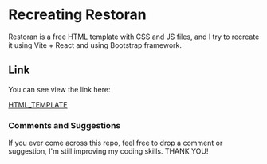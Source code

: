 # Recreating Restoran

Restoran is a free HTML template with CSS and JS files, and I try to recreate it using Vite + React and using Bootstrap framework.

## Link

You can see view the link here:

[HTML_TEMPLATE](https://www.free-css.com/free-css-templates)


### Comments and Suggestions

If you ever come across this repo, feel free to drop a comment or suggestion, I'm still improving my coding skills. THANK YOU!
